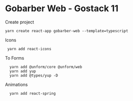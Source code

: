 # Gobarber Web - Gostack 11

Create project

```console
yarn create react-app gobarber-web --template=typescript
```

Icons

```console
 yarn add react-icons
```

To Forms

```console
  yarn add @unform/core @unform/web
  yarn add yup
  yarn add @types/yup -D
```

Animations

```console
  yarn add react-spring
```
